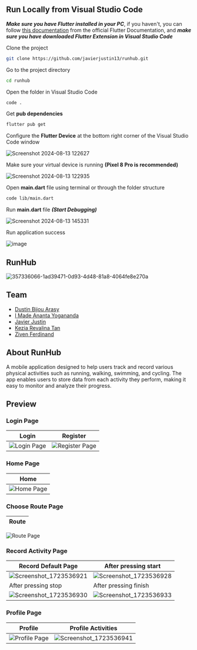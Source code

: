 ## Run Locally from Visual Studio Code
**_Make sure you have Flutter installed in your PC_**, if you haven't, you can follow   [this documentation](https://docs.flutter.dev/get-started/install) from the official Flutter Documentation, and **_make sure you have downloaded Flutter Extension in Visual Studio Code_**

Clone the project

```bash
git clone https://github.com/javierjustin13/runhub.git
```

Go to the project directory

```bash
cd runhub
```

Open the folder in Visual Studio Code 
```bash
code .
```

Get **pub dependencies**
```bash
flutter pub get
```

Configure the **Flutter Device** at the bottom right corner of the Visual Studio Code window

![Screenshot 2024-08-13 122627](https://github.com/user-attachments/assets/54a470ad-538e-4b07-8b67-6172fe1efce1)

Make sure your virtual device is running **(Pixel 8 Pro is recommended)**

![Screenshot 2024-08-13 122935](https://github.com/user-attachments/assets/0ca1d8aa-30e2-4012-a42e-30f02bb85aee)

Open **main.dart** file using terminal or through the folder structure
```bash
code lib/main.dart
```

Run **main.dart** file **_(Start Debugging)_**

![Screenshot 2024-08-13 145331](https://github.com/user-attachments/assets/96e9ef8d-44e0-4cee-9697-aab7d1c6f77e)

Run application success

![image](https://github.com/user-attachments/assets/717ef528-4bed-4b01-9707-56a46cbf61a6)

## RunHub
![357336066-1ad39471-0d93-4d48-81a8-4064fe8e270a](https://github.com/user-attachments/assets/3f27b41b-8616-4dde-9358-2bcfb38c5cbc)

## Team
- [Dustin Bijou Arasy](https://github.com/dustin-arasy)
- [I Made Ananta Yogananda](https://github.com/yogananda26)
- [Javier Justin](https://github.com/javierjustin13)
- [Kezia Revalina Tan](https://github.com/keziarev)
- [Ziven Ferdinand](https://github.com/ZivFerdinand)

## About RunHub
A mobile application designed to help users track and record various physical activities such as running, walking, swimming, and cycling. The app enables users to store data from each activity they perform, making it easy to monitor and analyze their progress.

## Preview

### Login Page
Login | Register
--- | ---
![Login Page](https://github.com/user-attachments/assets/5cbdfabf-4eee-4359-bf34-ac9dd0ccba24) | ![Register Page](https://github.com/user-attachments/assets/0b93b1aa-25d5-4601-beae-6bee450e67fa)

### Home Page 
Home | 
--- | 
![Home Page](https://github.com/user-attachments/assets/32259a97-5a3a-4756-b955-92e0dcb8b69b) | 

### Choose Route Page
Route | 
--- | 
![Route Page](https://github.com/user-attachments/assets/3040de5c-7995-4c1b-b43d-0142c3264ce7)

### Record Activity Page
Record Default Page | After pressing start 
--- | --- 
![Screenshot_1723536921](https://github.com/user-attachments/assets/81b475a0-8659-4010-830b-7ecb5ca7c7d7) | ![Screenshot_1723536928](https://github.com/user-attachments/assets/dface897-c12f-4fe4-93f9-1fe692e0fd70)
After pressing stop | After pressing finish
![Screenshot_1723536930](https://github.com/user-attachments/assets/7cfccd05-ca79-433a-bf20-e214add864dc) | ![Screenshot_1723536933](https://github.com/user-attachments/assets/f3e1f056-5463-4d82-a6c8-4c6b019b2a67)

### Profile Page
Profile | Profile Activities 
--- | ---
![Profile Page](https://github.com/user-attachments/assets/9fd5b6fb-4372-407b-aeb9-d675291e20ea) | ![Screenshot_1723536941](https://github.com/user-attachments/assets/29c37fa6-dddc-4e69-9d10-a67ac386a679)